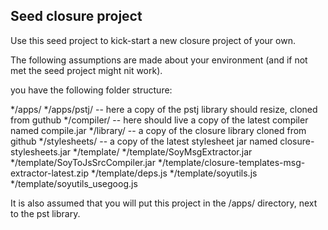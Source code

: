 ## Seed closure project

Use this seed project to kick-start a new closure project of your own.

The following assumptions are made about your environment (and if not met
the seed project might nit work).

you have the following folder structure:

*/apps/
*/apps/pstj/ -- here a copy of the pstj library should resize, cloned from guthub
*/compiler/ -- here should live a copy of the latest compiler named compile.jar
*/library/ -- a copy of the closure library cloned from github
*/stylesheets/ -- a copy of the latest stylesheet jar named closure-stylesheets.jar
*/template/
*/template/SoyMsgExtractor.jar
*/template/SoyToJsSrcCompiler.jar
*/template/closure-templates-msg-extractor-latest.zip
*/template/deps.js
*/template/soyutils.js
*/template/soyutils_usegoog.js

It is also assumed that you will put this project in the /apps/ directory, next
to the pst library.


